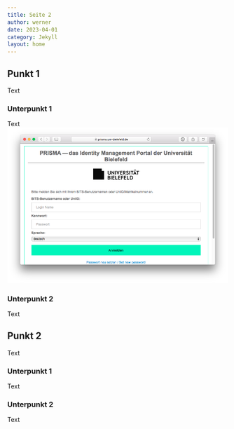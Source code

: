 ```yaml
---
title: Seite 2
author: werner
date: 2023-04-01
category: Jekyll
layout: home
---
```


## Punkt 1
Text
### Unterpunkt 1
Text
![Prisma Anmeldung](/images/prisma01.png)
### Unterpunkt 2
Text
## Punkt 2
Text
### Unterpunkt 1
Text
### Unterpunkt 2
Text
